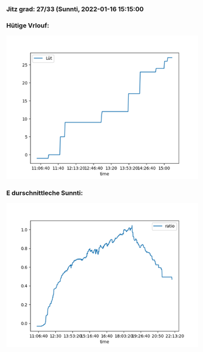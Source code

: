 ### Jitz grad: 27/33 (Sunnti, 2022-01-16 15:15:00

### Hütige Vrlouf:
![Graph](Today.png)

### E durschnittleche Sunnti:
![Graph](Sunnti.png)